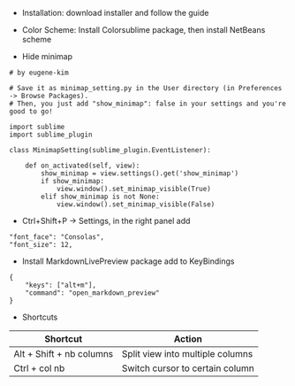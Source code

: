 * Installation: download installer and follow the guide

* Color Scheme: Install Colorsublime package, then install NetBeans scheme

* Hide minimap

```
# by eugene-kim 

# Save it as minimap_setting.py in the User directory (in Preferences -> Browse Packages).
# Then, you just add "show_minimap": false in your settings and you're good to go!

import sublime
import sublime_plugin

class MinimapSetting(sublime_plugin.EventListener):

    def on_activated(self, view):
        show_minimap = view.settings().get('show_minimap')
        if show_minimap:
            view.window().set_minimap_visible(True)
        elif show_minimap is not None:
            view.window().set_minimap_visible(False)
```

* Ctrl+Shift+P -> Settings, 
in the right panel add 

```
"font_face": "Consolas",
"font_size": 12,
```

* Install MarkdownLivePreview package
add to KeyBindings
```
{
    "keys": ["alt+m"],
    "command": "open_markdown_preview"
}
```



* Shortcuts

| Shortcut | Action |
| ------------ | ------------- |
| Alt + Shift + nb columns| Split view into multiple columns |
| Ctrl + col nb| Switch cursor to certain column |
